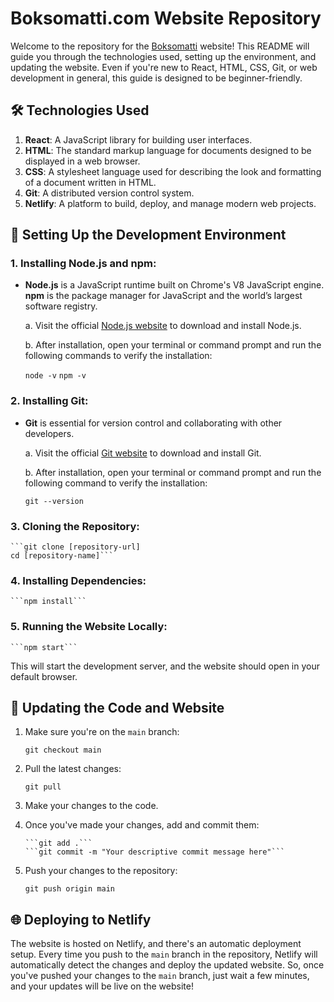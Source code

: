 # Boksomatti.com Website Repository

Welcome to the repository for the [Boksomatti]((https://boksomatti.com)) website! This README will guide you through the technologies used, setting up the environment, and updating the website. Even if you're new to React, HTML, CSS, Git, or web development in general, this guide is designed to be beginner-friendly.

## 🛠 Technologies Used

1. **React**: A JavaScript library for building user interfaces.
2. **HTML**: The standard markup language for documents designed to be displayed in a web browser.
3. **CSS**: A stylesheet language used for describing the look and formatting of a document written in HTML.
4. **Git**: A distributed version control system.
5. **Netlify**: A platform to build, deploy, and manage modern web projects.

## 🚀 Setting Up the Development Environment

### 1. Installing Node.js and npm:

- **Node.js** is a JavaScript runtime built on Chrome's V8 JavaScript engine. **npm** is the package manager for JavaScript and the world’s largest software registry.
  
  a. Visit the official [Node.js website](https://nodejs.org/) to download and install Node.js.
  
  b. After installation, open your terminal or command prompt and run the following commands to verify the installation:
  
    ```node -v```
    ```npm -v```

### 2. Installing Git:

- **Git** is essential for version control and collaborating with other developers.

  a. Visit the official [Git website](https://git-scm.com/) to download and install Git.
  
  b. After installation, open your terminal or command prompt and run the following command to verify the installation:
  
    ```git --version```

### 3. Cloning the Repository:


    ```git clone [repository-url]
    cd [repository-name]```


### 4. Installing Dependencies:

    ```npm install```

### 5. Running the Website Locally:

    ```npm start```

  This will start the development server, and the website should open in your default browser.

## 🔄 Updating the Code and Website

1. Make sure you're on the `main` branch:

     ```git checkout main```

2. Pull the latest changes:

     ```git pull```

3. Make your changes to the code.

4. Once you've made your changes, add and commit them:

       ```git add .```
       ```git commit -m "Your descriptive commit message here"```

5. Push your changes to the repository:

     ```git push origin main```

## 🌐 Deploying to Netlify

The website is hosted on Netlify, and there's an automatic deployment setup. Every time you push to the `main` branch in the repository, Netlify will automatically detect the changes and deploy the updated website. So, once you've pushed your changes to the `main` branch, just wait a few minutes, and your updates will be live on the website!


